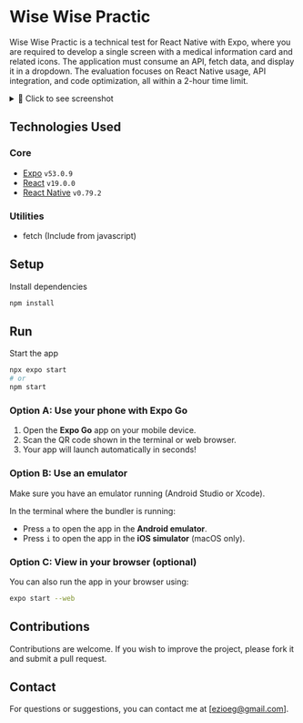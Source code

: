 # Wise Wise Practic
Wise Wise Practic is a technical test for React Native with Expo, where you are required to develop a single screen with a medical information card and related icons. The application must consume an API, fetch data, and display it in a dropdown. The evaluation focuses on React Native usage, API integration, and code optimization, all within a 2-hour time limit.

<details>
  <summary>📸 Click to see screenshot</summary>

  <p>
    <img src="https://github.com/user-attachments/assets/94ae562f-3137-4064-a8a7-c48f4e06387d" alt="Screenshot" width="200"/>
  </p>

    <p>
    <img src="https://github.com/user-attachments/assets/94ae562f-3137-4064-a8a7-c48f4e06387d" alt="Screenshot" width="200"/>
  </p>

    <p>
    <img src="https://github.com/user-attachments/assets/94ae562f-3137-4064-a8a7-c48f4e06387d" alt="Screenshot" width="200"/>
  </p>

</details>

## Technologies Used
### Core
- [Expo](https://expo.dev/) `v53.0.9`
- [React](https://reactjs.org/) `v19.0.0`
- [React Native](https://reactnative.dev/) `v0.79.2`

### Utilities
- fetch (Include from javascript)

## Setup
Install dependencies

   ```bash
   npm install
   ```

## Run
Start the app

```bash
npx expo start
# or
npm start
```

### Option A: Use your phone with Expo Go

1. Open the **Expo Go** app on your mobile device.
2. Scan the QR code shown in the terminal or web browser.
3. Your app will launch automatically in seconds!

### Option B: Use an emulator

Make sure you have an emulator running (Android Studio or Xcode).

In the terminal where the bundler is running:

- Press `a` to open the app in the **Android emulator**.
- Press `i` to open the app in the **iOS simulator** (macOS only).

### Option C: View in your browser (optional)

You can also run the app in your browser using:

```bash
expo start --web
```
   
## Contributions
Contributions are welcome. If you wish to improve the project, please fork it and submit a pull request.

## Contact
For questions or suggestions, you can contact me at [ezioeg@gmail.com].

